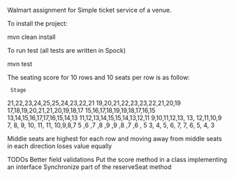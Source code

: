 Walmart assignment for Simple ticket service of a venue.

To install the project:

mvn clean install

To run test (all tests are written in Spock)

mvn test


The seating score for 10 rows and 10 seats per row is as follow:


     Stage
21,22,23,24,25,25,24,23,22,21
19,20,21,22,23,23,22,21,20,19
17,18,19,20,21,21,20,19,18,17
15,16,17,18,19,19,18,17,16,15
13,14,15,16,17,17,16,15,14,13
11,12,13,14,15,15,14,13,12,11
9,10,11,12,13, 13, 12,11,10,9
7, 8, 9, 10, 11, 11, 10,9,8,7
5 ,6 ,7 ,8 ,9 ,9 ,8 ,7 ,6 , 5
3, 4, 5, 6, 7, 7, 6, 5, 4, 3

Middle seats are highest for each row and moving away from middle seats in each direction loses value equally


TODOs
Better field validations
Put the score method in a class implementing an interface 
Synchronize part of the reserveSeat method 


